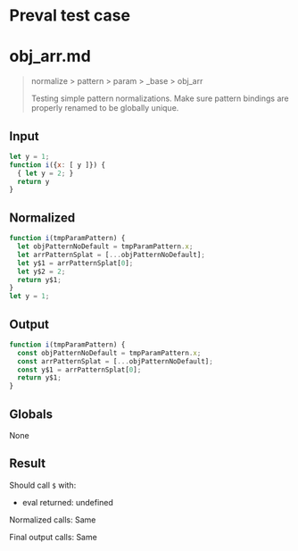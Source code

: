 # Preval test case

# obj_arr.md

> normalize > pattern > param > _base > obj_arr
>
> Testing simple pattern normalizations. Make sure pattern bindings are properly renamed to be globally unique.

## Input

`````js filename=intro
let y = 1;
function i({x: [ y ]}) {
  { let y = 2; }
  return y
}
`````

## Normalized

`````js filename=intro
function i(tmpParamPattern) {
  let objPatternNoDefault = tmpParamPattern.x;
  let arrPatternSplat = [...objPatternNoDefault];
  let y$1 = arrPatternSplat[0];
  let y$2 = 2;
  return y$1;
}
let y = 1;
`````

## Output

`````js filename=intro
function i(tmpParamPattern) {
  const objPatternNoDefault = tmpParamPattern.x;
  const arrPatternSplat = [...objPatternNoDefault];
  const y$1 = arrPatternSplat[0];
  return y$1;
}
`````

## Globals

None

## Result

Should call `$` with:
 - eval returned: undefined

Normalized calls: Same

Final output calls: Same
